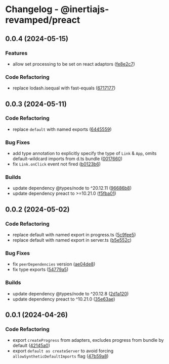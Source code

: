 # Changelog - @inertiajs-revamped/preact

## 0.0.4 (2024-05-15)

### Features

- allow set processing to be set on react adaptors ([fe8e2c7](https://github.com/inertiajs-revamped/inertia/commit/fe8e2c7))

### Code Refactoring

- replace lodash.isequal with fast-equals ([6717177](https://github.com/inertiajs-revamped/inertia/commit/6717177))

## 0.0.3 (2024-05-11)

### Code Refactoring

- replace `default` with named exports ([6445559](https://github.com/inertiajs-revamped/inertia/commit/6445559))

### Bug Fixes

- add type annotation to explicitly specify the type of `Link` & `App`, omits default-wildcard imports from d.ts bundle ([0017660](https://github.com/inertiajs-revamped/inertia/commit/0017660))
- fix `Link.onClick` event not fired ([b0123b6](https://github.com/inertiajs-revamped/inertia/commit/b0123b6))

### Builds

- update dependency @types/node to ^20.12.11 ([96686b8](https://github.com/inertiajs-revamped/inertia/commit/96686b8))
- update dependency preact to >=10.21.0 ([f5fba01](https://github.com/inertiajs-revamped/inertia/commit/f5fba01))

## 0.0.2 (2024-05-02)

### Code Refactoring

- replace default with named export in progress.ts ([5c9fee5](https://github.com/inertiajs-revamped/inertia/commit/5c9fee5))
- replace default with named export in server.ts ([b5e552c](https://github.com/inertiajs-revamped/inertia/commit/b5e552c))

### Bug Fixes

- fix `peerDependencies` version ([ae04de8](https://github.com/inertiajs-revamped/inertia/commit/ae04de8))
- fix type exports ([54779a5](https://github.com/inertiajs-revamped/inertia/commit/54779a5))

### Builds

- update dependency @types/node to ^20.12.8 ([2d1a120](https://github.com/inertiajs-revamped/inertia/commit/2d1a120))
- update dependency preact to ^10.21.0 ([35e63ae](https://github.com/inertiajs-revamped/inertia/commit/35e63ae))

## 0.0.1 (2024-04-26)

### Code Refactoring

- export `createProgress` from adapters, excludes progress from bundle by default ([42145a0](https://github.com/inertiajs-revamped/inertia/commit/42145a0))
- export `default as createServer` to avoid forcing `allowSyntheticDefaultImports` flag ([47b59a8](https://github.com/inertiajs-revamped/inertia/commit/47b59a8))
